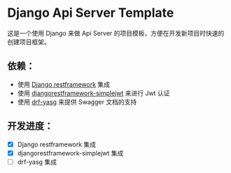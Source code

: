 # Django Api Server Template
这是一个使用 Django 来做 Api Server 的项目模板，方便在开发新项目时快速的创建项目框架。

## 依赖：
- 使用 [Django restframework](https://github.com/encode/django-rest-framework) 集成
- 使用 [djangorestframework-simplejwt](https://github.com/jazzband/djangorestframework-simplejwt) 来进行 Jwt 认证
- 使用 [drf-yasg](https://github.com/axnsan12/drf-yasg/) 来提供 Swagger 文档的支持

## 开发进度：
- [x] Django restframework 集成
- [x] djangorestframework-simplejwt 集成
- [ ] drf-yasg 集成
